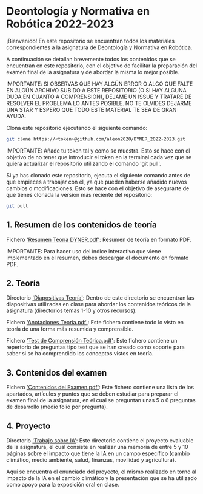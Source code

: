 # Deontología y Normativa en Robótica 2022-2023

¡Bienvenido! En este repositorio se encuentran todos los materiales correspondientes a la asignatura de Deontología y Normativa en Robótica.

A continuación se detallan brevemente todos los contenidos que se encuentran en este repositorio, con el objetivo de facilitar la preparación del examen final de la asignatura y de abordar la misma lo mejor posible.

IMPORTANTE: SI OBSERVAS QUE HAY ALGÚN ERROR O ALGO QUE FALTE EN ALGÚN ARCHIVO SUBIDO A ESTE REPOSITORIO (O SI HAY ALGUNA DUDA EN CUANTO A COMPRENSIÓN), DÉJAME UN ISSUE Y TRATARÉ DE RESOLVER EL PROBLEMA LO ANTES POSIBLE. NO TE OLVIDES DEJARME UNA STAR Y ESPERO QUE TODO ESTE MATERIAL TE SEA DE GRAN AYUDA.

Clona este repositorio ejecutando el siguiente comando:

```sh
git clone https://<token>@github.com/aleon2020/DYNER_2022-2023.git
```

IMPORTANTE: Añade tu token tal y como se muestra. Esto se hace con el objetivo de no tener que introducir el token en la terminal cada vez que se quiera actualizar el repositorio utilizando el comando 'git pull'.

Si ya has clonado este repositorio, ejecuta el siguiente comando antes de que empieces a trabajar con él, ya que pueden haberse añadido nuevos cambios o modificaciones. Esto se hace con el objetivo de asegurarte de que tienes clonada la versión más reciente del repositorio:

```sh
git pull
```

## 1. Resumen de los contenidos de teoría

Fichero ['Resumen Teoría DYNER.pdf'](https://github.com/aleon2020/DYNER_2022-2023/blob/main/Resumen%20Teor%C3%ADa%20DYNER.pdf): Resumen de teoría en formato PDF.

IMPORTANTE: Para hacer uso del índice interactivo que viene implementado en el resumen, debes descargar el documento en formato PDF.

## 2. Teoría

Directorio ['Diapositivas Teoría'](https://github.com/aleon2020/DYNER_2022-2023/tree/main/Diapositivas%20Teor%C3%ADa): Dentro de este directorio se encuentran las diapositivas utilizadas en clase para abordar los contenidos teóricos de la asignatura (directorios temas 1-10 y otros recursos).

Fichero ['Anotaciones Teoría.pdf'](https://github.com/aleon2020/DYNER_2022-2023/blob/main/Diapositivas%20Teor%C3%ADa/Anotaciones%20Teor%C3%ADa.pdf): Este fichero contiene todo lo visto en teoría de una forma más resumida y comprensible.

Fichero ['Test de Comprensión Teórica.pdf'](https://github.com/aleon2020/DYNER_2022-2023/blob/main/Diapositivas%20Teor%C3%ADa/Test%20de%20Comprensi%C3%B3n%20Te%C3%B3rica.pdf): Este fichero contiene un repertorio de preguntas tipo test que se han creado como soporte para saber si se ha comprendido los conceptos vistos en teoría.

## 3. Contenidos del examen

Fichero ['Contenidos del Examen.pdf'](https://github.com/aleon2020/DYNER_2022-2023/blob/main/Contenidos%20del%20Examen.pdf): Este fichero contiene una lista de los apartados, artículos y puntos que se deben estudiar para preparar el examen final de la asignatura, en el cual se preguntan unas 5 o 6 preguntas de desarrollo (medio folio por pregunta).

## 4. Proyecto

Directorio ['Trabajo sobre IA'](https://github.com/aleon2020/DYNER_2022-2023/tree/main/Trabajo%20sobre%20IA): Este directorio contiene el proyecto evaluable de la asignatura, el cual consiste en realizar una memoria de entre 5 y 10 páginas sobre el impacto que tiene la IA en un campo específico (cambio climático, medio ambiente, salud, finanzas, movilidad y agricultura).

Aquí se encuentra el enunciado del proyecto, el mismo realizado en torno al impacto de la IA en el cambio climático y la presentación que se ha utilizado como apoyo para la exposición oral en clase.
